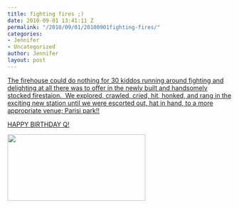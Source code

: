 ```yaml
---
title: fighting fires ;)
date: 2010-09-01 13:41:11 Z
permalink: "/2010/09/01/20100901fighting-fires/"
categories:
- Jennifer
- Uncategorized
author: Jennifer
layout: post
---
```


[The firehouse could do nothing for 30 kiddos running around fighting and delighting at all there was to offer in the newly built and handsomely stocked firestaion.  We explored, crawled, cried, hit, honked, and rang in the exciting new station until we were escorted out, hat in hand, to a more appropriate venue; Parisi park!!](http://www.flickr.com/photos/jenniferandJennifers_photos/sets/72157624577605047/)

[HAPPY BIRTHDAY Q!](http://www.flickr.com/photos/jenniferandJennifers_photos/sets/72157624577605047/)

[<img title="IMG_0036" height="150" alt="" width="310" class="alignnone size-thumbnail wp-image-852" src="/teamelam/assets/images/fighting-fires/1283347300000-missing.jpg" />](http://www.flickr.com/photos/jenniferandJennifers_photos/sets/72157624577605047/)
